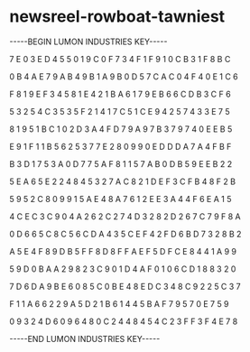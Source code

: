 # newsreel-rowboat-tawniest

-----BEGIN LUMON INDUSTRIES KEY-----

7 E 0 3 E D 4 5 5 0 1 9 C 0 F 7 3 4 F 1 F 9 1 0 C B 3 1 F 8 B C

0 B 4 A E 7 9 A B 4 9 B 1 A 9 B 0 D 5 7 C A C 0 4 F 4 0 E 1 C 6

F 8 1 9 E F 3 4 5 8 1 E 4 2 1 B A 6 1 7 9 E B 6 6 C D B 3 C F 6

5 3 2 5 4 C 3 5 3 5 F 2 1 4 1 7 C 5 1 C E 9 4 2 5 7 4 3 3 E 7 5

8 1 9 5 1 B C 1 0 2 D 3 A 4 F D 7 9 A 9 7 B 3 7 9 7 4 0 E E B 5

E 9 1 F 1 1 B 5 6 2 5 3 7 7 E 2 8 0 9 9 0 E D D D A 7 A 4 F B F

B 3 D 1 7 5 3 A 0 D 7 7 5 A F 8 1 1 5 7 A B 0 D B 5 9 E E B 2 2

5 E A 6 5 E 2 2 4 8 4 5 3 2 7 A C 8 2 1 D E F 3 C F B 4 8 F 2 B

5 9 5 2 C 8 0 9 9 1 5 A E 4 8 A 7 6 1 2 E E 3 A 4 4 F 6 E A 1 5

4 C E C 3 C 9 0 4 A 2 6 2 C 2 7 4 D 3 2 8 2 D 2 6 7 C 7 9 F 8 A

0 D 6 6 5 C 8 C 5 6 C D A 4 3 5 C E F 4 2 F D 6 B D 7 3 2 8 B 2

A 5 E 4 F 8 9 D B 5 F F 8 D 8 F F A E F 5 D F C E 8 4 4 1 A 9 9

5 9 D 0 B A A 2 9 8 2 3 C 9 0 1 D 4 A F 0 1 0 6 C D 1 8 8 3 2 0

7 D 6 D A 9 B E 6 0 8 5 C 0 B E 4 8 E D C 3 4 8 C 9 2 2 5 C 3 7

F 1 1 A 6 6 2 2 9 A 5 D 2 1 B 6 1 4 4 5 B A F 7 9 5 7 0 E 7 5 9

0 9 3 2 4 D 6 0 9 6 4 8 0 C 2 4 4 8 4 5 4 C 2 3 F F 3 F 4 E 7 8

-----END LUMON INDUSTRIES KEY-----
